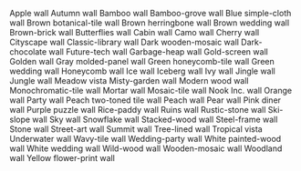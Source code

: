 Apple wall
Autumn wall
Bamboo wall
Bamboo-grove wall
Blue simple-cloth wall
Brown botanical-tile wall
Brown herringbone wall
Brown wedding wall
Brown-brick wall
Butterflies wall
Cabin wall
Camo wall
Cherry wall
Cityscape wall
Classic-library wall
Dark wooden-mosaic wall
Dark-chocolate wall
Future-tech wall
Garbage-heap wall
Gold-screen wall
Golden wall
Gray molded-panel wall
Green honeycomb-tile wall
Green wedding wall
Honeycomb wall
Ice wall
Iceberg wall
Ivy wall
Jingle wall
Jungle wall
Meadow vista
Misty-garden wall
Modern wood wall
Monochromatic-tile wall
Mortar wall
Mosaic-tile wall
Nook Inc. wall
Orange wall
Party wall
Peach two-toned tile wall
Peach wall
Pear wall
Pink diner wall
Purple puzzle wall
Rice-paddy wall
Ruins wall
Rustic-stone wall
Ski-slope wall
Sky wall
Snowflake wall
Stacked-wood wall
Steel-frame wall
Stone wall
Street-art wall
Summit wall
Tree-lined wall
Tropical vista
Underwater wall
Wavy-tile wall
Wedding-party wall
White painted-wood wall
White wedding wall
Wild-wood wall
Wooden-mosaic wall
Woodland wall
Yellow flower-print wall
